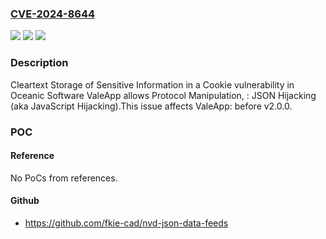 ### [CVE-2024-8644](https://cve.mitre.org/cgi-bin/cvename.cgi?name=CVE-2024-8644)
![](https://img.shields.io/static/v1?label=Product&message=ValeApp&color=blue)
![](https://img.shields.io/static/v1?label=Version&message=0%3C%20v2.0.0%20&color=brighgreen)
![](https://img.shields.io/static/v1?label=Vulnerability&message=CWE-315%20Cleartext%20Storage%20of%20Sensitive%20Information%20in%20a%20Cookie&color=brighgreen)

### Description

Cleartext Storage of Sensitive Information in a Cookie vulnerability in Oceanic Software ValeApp allows Protocol Manipulation, : JSON Hijacking (aka JavaScript Hijacking).This issue affects ValeApp: before v2.0.0.

### POC

#### Reference
No PoCs from references.

#### Github
- https://github.com/fkie-cad/nvd-json-data-feeds

